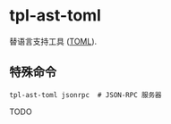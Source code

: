 # tpl-ast-toml

替语言支持工具 ([TOML](https://toml.io/)).


## 特殊命令

```
tpl-ast-toml jsonrpc  # JSON-RPC 服务器
```


TODO
